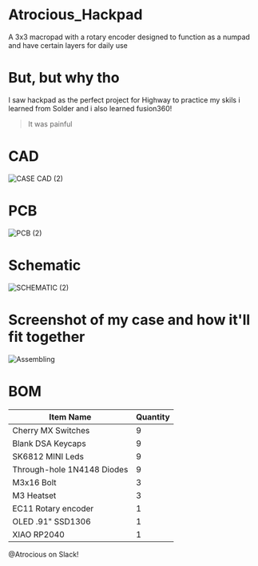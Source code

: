 # Atrocious_Hackpad
A 3x3 macropad with a rotary encoder designed to function as a numpad and have certain layers for daily use

# But, but why tho
I saw hackpad as the perfect project for Highway to practice my skils i learned from Solder and i also learned fusion360! 
> It was painful

# CAD
![CASE CAD (2)](https://github.com/user-attachments/assets/15c149be-7ff3-479e-a1c1-0c1dfb543d25)
# PCB
![PCB (2)](https://github.com/user-attachments/assets/7b92f9f6-ffad-4c86-979e-9c976a0a7e27)
# Schematic
![SCHEMATIC (2)](https://github.com/user-attachments/assets/109e653f-24ff-4892-a571-c9c5e9e7feff)

# Screenshot of my case and how it'll fit together
![Assembling](https://github.com/user-attachments/assets/fee439ec-3026-445f-9a81-ce59f3c46595)



# BOM
| Item Name             | Quantity |
|-----------------------|-------------|
| Cherry MX Switches           |9|
| Blank DSA Keycaps            |9|
| SK6812 MINI Leds             |9|
| Through-hole 1N4148 Diodes   |9|
| M3x16 Bolt                   |3| 
| M3 Heatset                   |3| 
| EC11 Rotary encoder          |1|
| OLED .91" SSD1306            |1| 
| XIAO RP2040                  |1|



@Atrocious on Slack!
